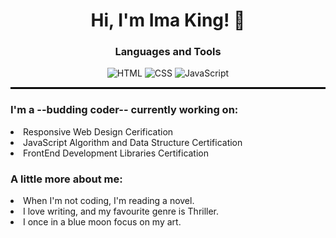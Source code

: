 <h1 align="center">Hi, I'm Ima King! 🐣 </h1>
<div align="center">
 <!--![Typing on the computer]()-->
<h3>Languages and Tools</h3>
</div>
<div align="center">
 
![HTML](https://img.shields.io/badge/HTML-E34F26?style=for-the-badge&logo=html5&logoColor=white) 
![CSS](https://img.shields.io/badge/-CSS-blue?logo=css3&logoColor=white)
![JavaScript](https://img.shields.io/badge/-JavaScript-yellow?logo=javascript&logoColor=black)
 
</div> 
  <hr style="border: 0.1em solid black;">

  <p>
    <h3>I'm a --budding coder-- currently working on:</h3>
        <li>Responsive Web Design Cerification</li>
        <li>JavaScript Algorithm and Data Structure Certification</li>
        <li>FrontEnd Development Libraries Certification</li>
  </p>

<div>
 <h3>A little more about me:</h3>
    <li>When I'm not coding, I'm reading a novel.</li>
    <li>I love writing, and my favourite genre is Thriller.</li>
    <li>I once in a blue moon focus on my art.</li>
</div>

<!--
**kodeima/kodeima** is a ✨ _special_ ✨ repository because its `README.md` (this file) appears on your GitHub profile.

Here are some ideas to get you started:

- 🔭 I’m currently working on ...
- 🌱 I’m currently learning ...
- 👯 I’m looking to collaborate on ...
- 🤔 I’m looking for help with ...
- 💬 Ask me about ...
- 📫 How to reach me: ...
- 😄 Pronouns: ...
- ⚡ Fun fact: ...
-->
